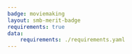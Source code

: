 ```yaml
---
badge: moviemaking
layout: smb-merit-badge
requirements: true
data:
    requirements: ./requirements.yaml
---
```

